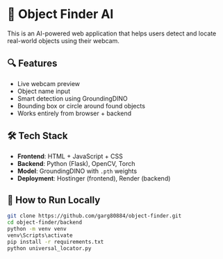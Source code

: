# 📸 Object Finder AI

This is an AI-powered web application that helps users detect and locate real-world objects using their webcam.

## 🔍 Features
- Live webcam preview
- Object name input
- Smart detection using GroundingDINO
- Bounding box or circle around found objects
- Works entirely from browser + backend

## 🛠 Tech Stack
- **Frontend**: HTML + JavaScript + CSS
- **Backend**: Python (Flask), OpenCV, Torch
- **Model**: GroundingDINO with `.pth` weights
- **Deployment**: Hostinger (frontend), Render (backend)

## 🚀 How to Run Locally
```bash
git clone https://github.com/garg80884/object-finder.git
cd object-finder/backend
python -m venv venv
venv\Scripts\activate
pip install -r requirements.txt
python universal_locator.py
